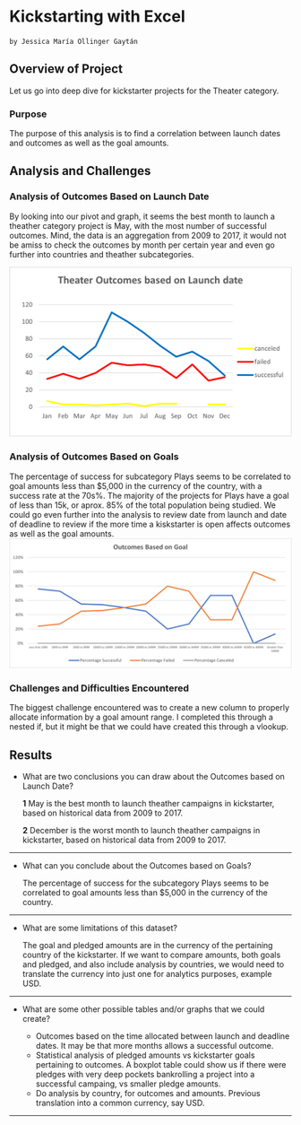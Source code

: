 # Kickstarting with Excel

    by Jessica María Ollinger Gaytán

## Overview of Project

Let us go into deep dive for kickstarter projects for the Theater category.

### Purpose

The purpose of this analysis is to find a correlation between launch dates and outcomes as well as the goal amounts.

## Analysis and Challenges


### Analysis of Outcomes Based on Launch Date

By looking into our pivot and graph, it seems the best month to launch a theather category project is May, with the most number of successful outcomes. Mind, the data is an aggregation from 2009 to 2017, it would not be amiss to check the outcomes by month per certain year and even go further into countries and theather subcategories.

![image_name](Theather_Outcomes_vs_Launch.png)


### Analysis of Outcomes Based on Goals

The percentage of success for subcategory Plays seems to be correlated to goal amounts less than $5,000 in the currency of the country, with a success rate at the 70s%. The majority of the projects for Plays have a goal of less than 15k, or aprox. 85% of the total population being studied. We could go even further into the analysis to review date from launch and date of deadline to review if the more time a kiskstarter is open affects outcomes as well as the goal amounts.
![image_name](Outcomes_vs_Goals.png)


### Challenges and Difficulties Encountered

The biggest challenge encountered was to create a new column to properly allocate information by a goal amount range. I completed this through a nested if, but it might be that we could have created this through a vlookup.


## Results

- What are two conclusions you can draw about the Outcomes based on Launch Date?

    **1** May is the best month to launch theather campaigns in kickstarter, based on historical data from 2009 to 2017.

    **2** December is the worst month to launch theather campaigns in kickstarter, based on historical data from 2009 to 2017.

---

- What can you conclude about the Outcomes based on Goals?

    The percentage of success for the subcategory Plays seems to be correlated to goal amounts less than $5,000 in the currency of the country.

---

- What are some limitations of this dataset?

    The goal and pledged amounts are in the currency of the pertaining country of the kickstarter. If we want to compare amounts, both goals and pledged, and also include analysis by countries, we would need to translate the currency into just one for analytics purposes, example USD.

---

- What are some other possible tables and/or graphs that we could create?

    * Outcomes based on the time allocated between launch and deadline dates. It may be that more months allows a successful outcome.
    * Statistical analysis of pledged amounts vs kickstarter goals pertaining to outcomes. A boxplot table could show us if there were pledges with very deep pockets bankrolling a project into a successful campaing, vs smaller pledge amounts.
    * Do analysis by country, for outcomes and amounts. Previous translation into a common currency, say USD.

---
